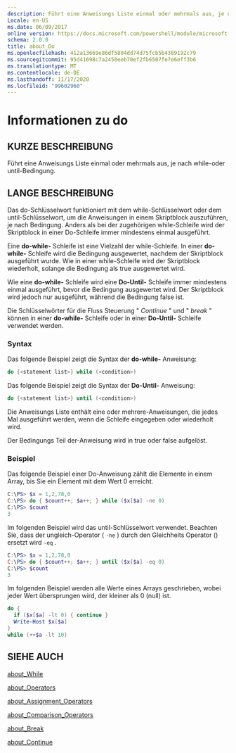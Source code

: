 ```yaml
---
description: Führt eine Anweisungs Liste einmal oder mehrmals aus, je nach while-oder until-Bedingung.
Locale: en-US
ms.date: 06/09/2017
online version: https://docs.microsoft.com/powershell/module/microsoft.powershell.core/about/about_do?view=powershell-7.2&WT.mc_id=ps-gethelp
schema: 2.0.0
title: about_Do
ms.openlocfilehash: 412a13669e86df5804dd74d75fcb5b4389192c79
ms.sourcegitcommit: 95d41698c7a2450eeb70ef2fb6507fe7e6eff3b6
ms.translationtype: MT
ms.contentlocale: de-DE
ms.lasthandoff: 11/17/2020
ms.locfileid: "99602960"
---
```

# <a name="about-do"></a>Informationen zu do

## <a name="short-description"></a>KURZE BESCHREIBUNG
Führt eine Anweisungs Liste einmal oder mehrmals aus, je nach while-oder until-Bedingung.

## <a name="long-description"></a>LANGE BESCHREIBUNG

Das do-Schlüsselwort funktioniert mit dem while-Schlüsselwort oder dem until-Schlüsselwort, um die Anweisungen in einem Skriptblock auszuführen, je nach Bedingung. Anders als bei der zugehörigen while-Schleife wird der Skriptblock in einer Do-Schleife immer mindestens einmal ausgeführt.

Eine **do-while-** Schleife ist eine Vielzahl der while-Schleife. In einer **do-while-** Schleife wird die Bedingung ausgewertet, nachdem der Skriptblock ausgeführt wurde. Wie in einer while-Schleife wird der Skriptblock wiederholt, solange die Bedingung als true ausgewertet wird.

Wie eine **do-while-** Schleife wird eine **Do-Until-** Schleife immer mindestens einmal ausgeführt, bevor die Bedingung ausgewertet wird. Der Skriptblock wird jedoch nur ausgeführt, während die Bedingung false ist.

Die Schlüsselwörter für die Fluss Steuerung " *Continue* " und " *break* " können in einer **do-while-** Schleife oder in einer **Do-Until-** Schleife verwendet werden.

### <a name="syntax"></a>Syntax

Das folgende Beispiel zeigt die Syntax der **do-while-** Anweisung:

```powershell
do {<statement list>} while (<condition>)
```

Das folgende Beispiel zeigt die Syntax der **Do-Until-** Anweisung:

```powershell
do {<statement list>} until (<condition>)
```

Die Anweisungs Liste enthält eine oder mehrere-Anweisungen, die jedes Mal ausgeführt werden, wenn die Schleife eingegeben oder wiederholt wird.

Der Bedingungs Teil der-Anweisung wird in true oder false aufgelöst.

### <a name="example"></a>Beispiel

Das folgende Beispiel einer Do-Anweisung zählt die Elemente in einem Array, bis Sie ein Element mit dem Wert 0 erreicht.

```powershell
C:\PS> $x = 1,2,78,0
C:\PS> do { $count++; $a++; } while ($x[$a] -ne 0)
C:\PS> $count
3
```

Im folgenden Beispiel wird das until-Schlüsselwort verwendet. Beachten Sie, dass der ungleich-Operator ( `-ne` ) durch den Gleichheits Operator () ersetzt wird `-eq` .

```powershell
C:\PS> $x = 1,2,78,0
C:\PS> do { $count++; $a++; } until ($x[$a] -eq 0)
C:\PS> $count
3
```

Im folgenden Beispiel werden alle Werte eines Arrays geschrieben, wobei jeder Wert übersprungen wird, der kleiner als 0 (null) ist.

```powershell
do {
  if ($x[$a] -lt 0) { continue }
  Write-Host $x[$a]
}
while (++$a -lt 10)
```

## <a name="see-also"></a>SIEHE AUCH

[about_While](about_While.md)

[about_Operators](about_Operators.md)

[about_Assignment_Operators](about_Assignment_Operators.md)

[about_Comparison_Operators](about_Comparison_Operators.md)

[about_Break](about_Break.md)

[about_Continue](about_Continue.md)

